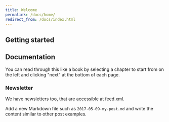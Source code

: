 ```yaml
---
title: Welcome
permalink: /docs/home/
redirect_from: /docs/index.html
---
```


## Getting started

## Documentation

You can read through this like a book by selecting a chapter to start
from on the left and clicking "next" at the bottom of each page.

### Newsletter

We have newsletters too, that are accessible at feed.xml.

Add a new Markdown file such as `2017-05-09-my-post.md` and write the content similar to other post examples.
